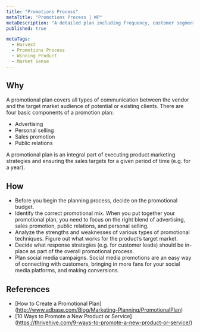 ```yaml
---
title: "Promotions Process"
metaTitle: "Promotions Process | WP"
metaDescription: "A detailed plan including frequency, customer segments, market conditions, offerings, ad-word design and messages."
published: true

metaTags:
  - Harvest
  - Promotions Process
  - Winning Product
  - Market Sense
---
```


## Why
A promotional plan covers all types of communication between the vendor and the target market audience of potential or existing clients. There are four basic components of a promotion plan:
- Advertising
- Personal selling
- Sales promotion
- Public relations

A promotional plan is an integral part of executing product marketing strategies and ensuring the sales targets for a given period of time (e.g. for a year).

## How
- Before you begin the planning process, decide on the promotional budget.
- Identify the correct promotional mix. When you put together your promotional plan, you need to focus on the right blend of advertising, sales promotion, public relations, and personal selling.
- Analyze the strengths and weaknesses of various types of promotional techniques. Figure out what works for the product’s target market.
- Decide what response strategies (e.g. for customer leads) should be in-place as part of the overall promotional process.
- Plan social media campaigns. Social media promotions are an easy way of connecting with customers, bringing in more fans for your social media platforms, and making conversions.

## References
- [How to Create a Promotional Plan] (http://www.adbase.com/Blog/Marketing-Planning/PromotionalPlan)
- [10 Ways to Promote a New Product or Service] (https://thrivehive.com/9-ways-to-promote-a-new-product-or-service/)
